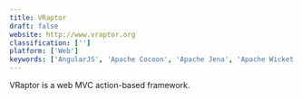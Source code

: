 ```yaml
---
title: VRaptor
draft: false 
website: http://www.vraptor.org
classification: ['']
platform: ['Web']
keywords: ['AngularJS', 'Apache Cocoon', 'Apache Jena', 'Apache Wicket', 'Backbone.js', 'Blockly', 'DHTMLX Suite', 'Eclipse Jetty', 'Grails', 'Jasmine', 'Meteor', 'Polyfill', 'Sails.js', 'Spark', 'Spring Framework', 'Thymeleaf', 'Vue.js']
---
```

VRaptor is a web MVC action-based framework.